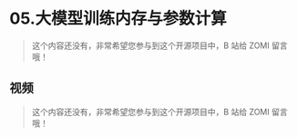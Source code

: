 <!--Copyright © ZOMI 适用于[License](https://github.com/Infrasys-AI/AIInfra)版权许可-->

# 05.大模型训练内存与参数计算

> 这个内容还没有，非常希望您参与到这个开源项目中，B 站给 ZOMI 留言哦！

## 视频

> 这个内容还没有，非常希望您参与到这个开源项目中，B 站给 ZOMI 留言哦！
